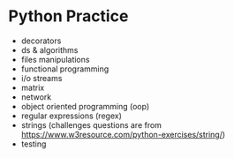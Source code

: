 # Python Practice

- decorators
- ds & algorithms
- files manipulations
- functional programming
- i/o streams
- matrix
- network
- object oriented programming (oop)
- regular expressions (regex)
- strings (challenges questions are from https://www.w3resource.com/python-exercises/string/)
- testing
